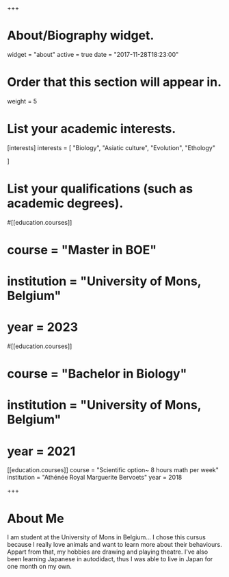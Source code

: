 +++
# About/Biography widget.
widget = "about"
active = true
date = "2017-11-28T18:23:00"

# Order that this section will appear in.
weight = 5

# List your academic interests.
[interests]
  interests = [
    "Biology",
    "Asiatic culture",
    "Evolution",
    "Ethology"
    
  ]

# List your qualifications (such as academic degrees).
#[[education.courses]]
#  course = "Master in BOE"
#  institution = "University of Mons, Belgium"
#  year = 2023

#[[education.courses]]
#  course = "Bachelor in Biology"
#  institution = "University of Mons, Belgium"
#  year = 2021

[[education.courses]]
  course = "Scientific option~ 8 hours math per week"
  institution = "Athénée Royal Marguerite Bervoets"
  year = 2018

+++

# About Me

I am student at the University of Mons in Belgium... I chose this cursus because I really love animals and want to learn more about their behaviours. 
Appart from that, my hobbies are drawing and playing theatre. I've also been learning Japanese in autodidact, thus I was able to live in Japan for one month on my own.
